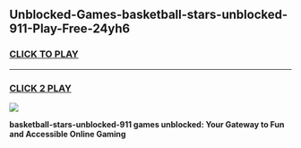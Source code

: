 
## Unblocked-Games-basketball-stars-unblocked-911-Play-Free-24yh6
<h3>
<a href="https://premium76.site?title=basketball-stars-unblocked-911&ref=10A">CLICK TO PLAY</a></h3>
<hr>

<h3>
<a href="https://premium76.site?title=basketball-stars-unblocked-911&ref=10A">CLICK 2 PLAY</a>
  
</h3>

<a href="https://premium76.site?title=basketball-stars-unblocked-911&ref=10A"><img src="https://clearcache.store/games.png"></a>


**basketball-stars-unblocked-911 games unblocked: Your Gateway to Fun and Accessible Online Gaming**
